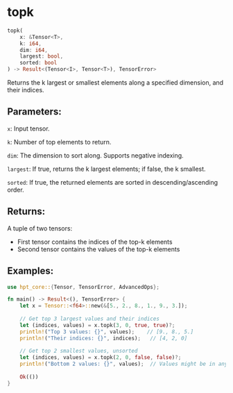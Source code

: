 # topk
```rust
topk(
    x: &Tensor<T>,
    k: i64,
    dim: i64,
    largest: bool,
    sorted: bool
) -> Result<(Tensor<I>, Tensor<T>), TensorError>
```
Returns the k largest or smallest elements along a specified dimension, and their indices.

## Parameters:
`x`: Input tensor.

`k`: Number of top elements to return.

`dim`: The dimension to sort along. Supports negative indexing.

`largest`: If true, returns the k largest elements; if false, the k smallest.

`sorted`: If true, the returned elements are sorted in descending/ascending order.

## Returns:
A tuple of two tensors:
- First tensor contains the indices of the top-k elements
- Second tensor contains the values of the top-k elements

## Examples:
```rust
use hpt_core::{Tensor, TensorError, AdvancedOps};

fn main() -> Result<(), TensorError> {
    let x = Tensor::<f64>::new(&[5., 2., 8., 1., 9., 3.]);
    
    // Get top 3 largest values and their indices
    let (indices, values) = x.topk(3, 0, true, true)?;
    println!("Top 3 values: {}", values);    // [9., 8., 5.]
    println!("Their indices: {}", indices);   // [4, 2, 0]
    
    // Get top 2 smallest values, unsorted
    let (indices, values) = x.topk(2, 0, false, false)?;
    println!("Bottom 2 values: {}", values);  // Values might be in any order
    
    Ok(())
}
```